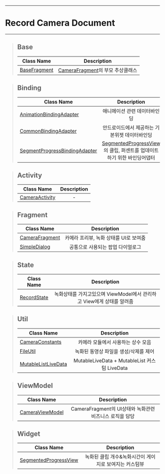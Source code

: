 
---
# Record Camera Document

---
> ## Base
> | Class Name | Description |
> |------------|:-----------:|
> | [BaseFragment] | [CameraFragment]의 부모 추상클래스 |

> ## Binding
> | Class Name | Description |
> |------------|:-----------:|
> | [AnimationBindingAdapter] | 애니메이션 관련 데이터바인딩 |
> | [CommonBindingAdapter] | 안드로이드에서 제공하는 기본위젯 데이터바인딩 |
> | [SegmentProgressBindingAdapter] | [SegmentedProgressView]의 클립, 퍼센트를 업데이트하기 위한 바인딩어댑터 |

> ## Activity
> | Class Name | Description |
> |------------|:-----------:|
> | [CameraActivity] | - |

> ## Fragment
> | Class Name | Description |
> |------------|:-----------:|
> | [CameraFragment] | 카메라 프리뷰, 녹화 상태를 UI로 보여줌 |
> | [SimpleDialog] | 공통으로 사용되는 팝업 다이얼로그 |

> ## State
> | Class Name | Description |
> |------------|:-----------:|
> | [RecordState] | 녹화상태를 가지고있으며 ViewModel에서 관리하고 View에게 상태를 알려줌 |

> ## Util
> | Class Name | Description |
> |------------|:-----------:|
> | [CameraConstants] | 카메라 모듈에서 사용하는 상수 모음 |
> | [FileUtil] | 녹화된 동영상 파일을 생성/삭제를 제어 |
> | [MutableListLiveData] | MutableLiveData + MutableList 커스텀 LiveData |

> ## ViewModel
> | Class Name | Description |
> |------------|:-----------:|
> | [CameraViewModel] | CameraFragment의 UI상태와 녹화관련 비즈니스 로직을 담당 |

> ## Widget
> | Class Name | Description |
> |------------|:-----------:|
> | [SegmentedProgressView] | 녹화된 클립 개수&녹화시간이 게이지로 보여지는 커스텀뷰 |

[BaseFragment]: #
[AnimationBindingAdapter]: #
[CommonBindingAdapter]: #
[SegmentProgressBindingAdapter]: #
[CameraActivity]: #
[CameraFragment]: #
[SimpleDialog]: #
[RecordState]: #
[CameraConstants]: #
[FileUtil]: #
[MutableListLiveData]: #
[CameraViewModel]: #
[SegmentedProgressView]: #